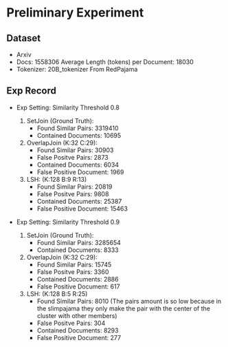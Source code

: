# Preliminary Experiment

## Dataset
- Arxiv
- Docs: 1558306 Average Length (tokens) per Document: 18030
- Tokenizer: 20B_tokenizer From RedPajama

## Exp Record
- Exp Setting: Similarity Threshold 0.8
    1. SetJoin (Ground Truth): 
        - Found Similar Pairs: 3319410 
        - Contained Documents: 10695 
    2. OverlapJoin (K:32 C:29): 
        - Found Similar Pairs: 30903  
        - False Positve Pairs: 2873  
        - Contained Documents: 6034 
        - False Positive Document: 1969
    3. LSH: (K:128 B:9 R:13)
        - Found Similar Pairs: 20819     
        - False Positve Pairs: 9808   
        - Contained Documents: 25387  
        - False Positive Document: 15463 

- Exp Setting: Similarity Threshold 0.9
    1. SetJoin (Ground Truth): 
        - Found Similar Pairs: 3285654 
        - Contained Documents: 8333  
    2. OverlapJoin (K:32 C:29): 
        - Found Similar Pairs: 15745  
        - False Positve Pairs: 3360   
        - Contained Documents: 2886 
        - False Positive Document: 617 
    3. LSH: (K:128 B:5 R:25)
        - Found Similar Pairs: 8010 (The pairs amount is so low because in the slimpajama they only make the pair with the center of the cluster with other members)  
        - False Positve Pairs: 304
        - Contained Documents: 8293 
        - False Positive Document: 277 
    
